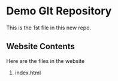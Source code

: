# Demo GIt Repository

This is the 1st file in this new repo.

## Website Contents

Here are the files in the website

1. index.html


